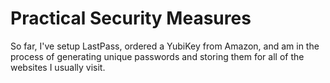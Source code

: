 # Practical Security Measures
So far, I've setup LastPass, ordered a YubiKey from Amazon, and am in the process of generating unique passwords and storing them for all of the websites I usually visit.